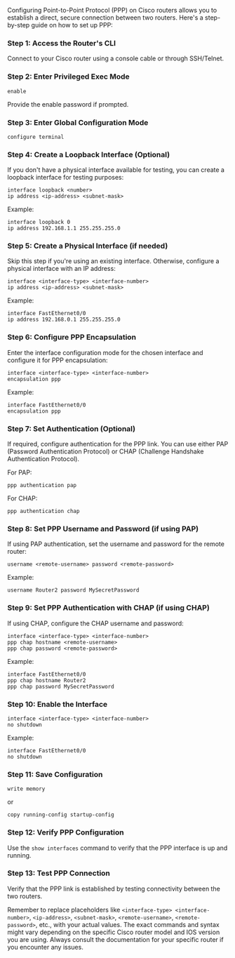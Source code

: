 Configuring Point-to-Point Protocol (PPP) on Cisco routers allows you to establish a direct, secure connection between two routers. Here's a step-by-step guide on how to set up PPP:

### Step 1: Access the Router's CLI

Connect to your Cisco router using a console cable or through SSH/Telnet.

### Step 2: Enter Privileged Exec Mode

```
enable
```

Provide the enable password if prompted.

### Step 3: Enter Global Configuration Mode

```
configure terminal
```

### Step 4: Create a Loopback Interface (Optional)

If you don't have a physical interface available for testing, you can create a loopback interface for testing purposes:

```
interface loopback <number>
ip address <ip-address> <subnet-mask>
```

Example:

```
interface loopback 0
ip address 192.168.1.1 255.255.255.0
```

### Step 5: Create a Physical Interface (if needed)

Skip this step if you're using an existing interface. Otherwise, configure a physical interface with an IP address:

```
interface <interface-type> <interface-number>
ip address <ip-address> <subnet-mask>
```

Example:

```
interface FastEthernet0/0
ip address 192.168.0.1 255.255.255.0
```

### Step 6: Configure PPP Encapsulation

Enter the interface configuration mode for the chosen interface and configure it for PPP encapsulation:

```
interface <interface-type> <interface-number>
encapsulation ppp
```

Example:

```
interface FastEthernet0/0
encapsulation ppp
```

### Step 7: Set Authentication (Optional)

If required, configure authentication for the PPP link. You can use either PAP (Password Authentication Protocol) or CHAP (Challenge Handshake Authentication Protocol).

For PAP:

```
ppp authentication pap
```

For CHAP:

```
ppp authentication chap
```

### Step 8: Set PPP Username and Password (if using PAP)

If using PAP authentication, set the username and password for the remote router:

```
username <remote-username> password <remote-password>
```

Example:

```
username Router2 password MySecretPassword
```

### Step 9: Set PPP Authentication with CHAP (if using CHAP)

If using CHAP, configure the CHAP username and password:

```
interface <interface-type> <interface-number>
ppp chap hostname <remote-username>
ppp chap password <remote-password>
```

Example:

```
interface FastEthernet0/0
ppp chap hostname Router2
ppp chap password MySecretPassword
```

### Step 10: Enable the Interface

```
interface <interface-type> <interface-number>
no shutdown
```

Example:

```
interface FastEthernet0/0
no shutdown
```

### Step 11: Save Configuration

```
write memory
```

or

```
copy running-config startup-config
```

### Step 12: Verify PPP Configuration

Use the `show interfaces` command to verify that the PPP interface is up and running.

### Step 13: Test PPP Connection

Verify that the PPP link is established by testing connectivity between the two routers.

Remember to replace placeholders like `<interface-type> <interface-number>`, `<ip-address>`, `<subnet-mask>`, `<remote-username>`, `<remote-password>`, etc., with your actual values. The exact commands and syntax might vary depending on the specific Cisco router model and IOS version you are using. Always consult the documentation for your specific router if you encounter any issues.
